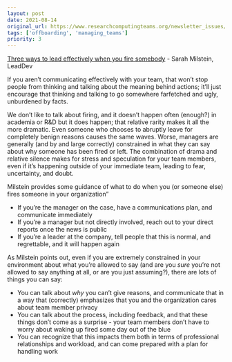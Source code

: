 ```yaml
---
layout: post
date: 2021-08-14
original_url: https://www.researchcomputingteams.org/newsletter_issues/0087
tags: ['offboarding', 'managing_teams']
priority: 3
---
```


<!-- markdownlint-disable MD033 -->
<!-- markdownlint-disable MD041 -->
<!-- markdownlint-disable MD049 -->

[Three ways to lead effectively when you fire somebody](https://leaddev.com/managing-time-crisis/three-ways-lead-effectively-when-you-fire-somebody) - Sarah Milstein, LeadDev

If you aren’t communicating effectively with your team, that won’t stop people from thinking and talking about the meaning behind actions; it’ll just encourage that thinking and talking to go somewhere farfetched and ugly, unburdened by facts.

We don’t like to talk about firing, and it doesn’t happen often (enough?) in academia or R&D but it does happen; that relative rarity makes it all the more dramatic.  Even someone who chooses to abruptly leave for completely benign reasons causes the same waves.  Worse, managers are generally (and by and large correctly) constrained in what they can say about why someone has been fired or left.  The combination of drama and relative silence makes for stress and speculation for your team members, even if it’s happening outside of your immediate team, leading to fear, uncertainty, and doubt.

Milstein provides some guidance of what to do when you (or someone else) fires someone in your organization”

- If you’re the manager on the case, have a communications plan, and communicate immediately
- If you’re a manager but not directly involved, reach out to your direct reports once the news is public
- If you’re a leader at the company, tell people that this is normal, and regrettable, and it will happen again

As Milstein points out, even if you are extremely constrained in your environment about what you’re allowed to say (and are you *sure* you’re not allowed to say anything at all, or are you just assuming?), there are lots of things you can say:

- You can talk about *why* you can’t give reasons, and communicate that in a way that (correctly) emphasizes that you and the organization cares about team member privacy
- You can talk about the process, including feedback, and that these things don’t come as a surprise - your team members don’t have to worry about waking up fired some day out of the blue
- You can recognize that this impacts them both in terms of professional relationships and workload, and can come prepared with a plan for handling work